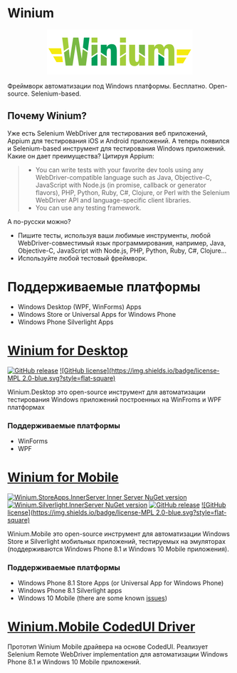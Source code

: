 # Winium
<p align="center">
<img src="assets/winium.png" alt="Winium это реализация Selenium Remote WebDriver для автоматизации тестирования под Windows плафтормами">
</p>

Фреймворк автоматизации под Windows платформы. Бесплатно. Open-source. Selenium-based.

## Почему Winium?
Уже есть Selenium WebDriver для тестирования веб приложений, Appium для тестирования iOS и Android приложений. А теперь появился и Selenium-based инструмент для тестирования Windows приложений. Какие он дает преимущества? Цитируя Appium:
> - You can write tests with your favorite dev tools using any WebDriver-compatible language such as Java, Objective-C, JavaScript with Node.js (in promise, callback or generator flavors), PHP, Python, Ruby, C#, Clojure, or Perl with the Selenium WebDriver API and language-specific client libraries.
> - You can use any testing framework.

А по-русски можно?
- Пишите тесты, используя ваши любимые инструменты, любой WebDriver-совместимый язык программирования, например, Java, Objective-C, JavaScript with Node.js, PHP, Python, Ruby, C#, Clojure...
- Используйте любой тестовый фреймворк.

# Поддерживаемые платформы
- Windows Desktop (WPF, WinForms) Apps
- Windows Store or Universal Apps for Windows Phone
- Windows Phone Silverlight Apps

# [Winium for Desktop](https://github.com/2gis/Winium.Desktop)
[![GitHub release](https://img.shields.io/github/release/2gis/Winium.Desktop.svg?style=flat-square)](https://github.com/2gis/Winium.Desktop/releases/)
[![GitHub license](https://img.shields.io/badge/license-MPL 2.0-blue.svg?style=flat-square)](LICENSE)

Winium.Desktop это open-source инструмент для автоматизации тестирования Windows приложений построенных на WinFroms и WPF платформах

### Поддерживаемые платформы
- WinForms
- WPF


# [Winium for Mobile](https://github.com/2gis/Winium.Mobile)
[![Winium.StoreApps.InnerServer Inner Server NuGet version](https://img.shields.io/nuget/v/Winium.StoreApps.InnerServer.svg?style=flat-square&label=nuget%20storeapps)](https://www.nuget.org/packages/Winium.StoreApps.InnerServer/)
[![Winium.Silverlight.InnerServer NuGet version](https://img.shields.io/nuget/v/Winium.Silverlight.InnerServer.svg?style=flat-square&label=nuget%20silverlight)](https://www.nuget.org/packages/Winium.Silverlight.InnerServer/)
[![GitHub release](https://img.shields.io/github/release/2gis/Winium.StoreApps.svg?style=flat-square)](https://github.com/2gis/Winium.StoreApps/releases/)
[![GitHub license](https://img.shields.io/badge/license-MPL 2.0-blue.svg?style=flat-square)](LICENSE)


Winium.Mobile это open-source инструмент для автоматизации Windows Store и Silverlight мобильных приложений, тестируемых на эмуляторах (поддерживаются Windows Phone 8.1 и Windows 10 Mobile приложения).

### Поддерживаемые платформы
- Windows Phone 8.1 Store Apps (or Universal App for Windows Phone)
- Windows Phone 8.1 Silverlight apps
- Windows 10 Mobile (there are some known [issues](https://github.com/2gis/Winium.Mobile/labels/windows10))

# [Winium.Mobile CodedUI Driver](https://github.com/2gis/winium.storeapps.codedui)
Прототип Winium Mobile драйвера на основе CodedUI. Реализует Selenium Remote WebDriver implementation для автоматизации Windows Phone 8.1 и Windows 10 Mobile приложений.

